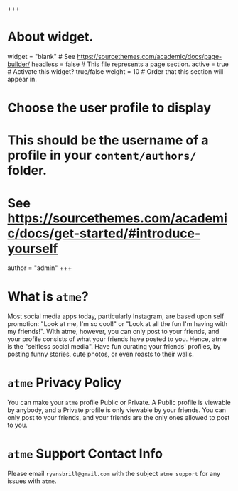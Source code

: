 +++
# About widget.
widget = "blank"  # See https://sourcethemes.com/academic/docs/page-builder/
headless = false  # This file represents a page section.
active = true  # Activate this widget? true/false
weight = 10  # Order that this section will appear in.

# Choose the user profile to display
# This should be the username of a profile in your `content/authors/` folder.
# See https://sourcethemes.com/academic/docs/get-started/#introduce-yourself
author = "admin"
+++

# What is `atme`?

Most social media apps today, particularly Instagram, are based upon self promotion: "Look at me, I'm so cool!" or "Look at all the fun I'm having with my friends!". With atme, however, you can only post to your friends, and your profile consists of what your friends have posted to you. Hence, atme is the "selfless social media". Have fun curating your friends' profiles, by posting funny stories, cute photos, or even roasts to their walls.


# `atme` Privacy Policy

You can make your `atme` profile Public or Private. A Public profile is viewable by anybody, and a Private profile is only viewable by your friends. You can only post to your friends, and your friends are the only ones allowed to post to you.

# `atme` Support Contact Info

Please email `ryansbrill@gmail.com` with the subject `atme support` for any issues with `atme`.

